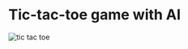 # Tic-tac-toe game with AI

![tic tac toe](https://user-images.githubusercontent.com/39067344/112275515-5f76e380-8c88-11eb-8d5c-27fa38d04c78.png)

